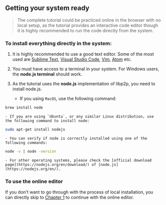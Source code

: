 ## Getting your system ready
> The complete tutorial could be practiced online in the browser with no local setup, as the tutorial provides an interactive code editor though it is highly recommended to run the code directly from the system. 


### To install everything directly in the system:

1. It is highly recommended to use a good text editor. Some of the most used are [Sublime Text](https://www.sublimetext.com/3), [Visual Studio Code](https://visualstudio.microsoft.com/), [Vim](https://www.vim.org/), [Atom](https://atom.io/)   etc.  

2. You must have access to a terminal in your system. For Windows users, the **node.js terminal** should work.

3. As the tutorial uses the **node.js** implementation of libp2p, you need to install node.js.

    - If you using `MacOS`, use the following command:  
```bash
brew install node
```
    - If you are using `Ubuntu`, or any similar Linux distribution, use the following command to install node:
```bash
sudo apt-get install nodejs
```
	- You can verify if node is correctly installed using one of the following commands: 
```bash
node -v | node -version
```

    - For other operating systems, please check the [official download page](https://nodejs.org/en/download/) of [node.js](https://nodejs.org/en/).

### To use the online editor
If you don't want to go through with the process of local installation, you can directly skip to [Chapter 1](1/introduction.md) to continue with the online editor.

